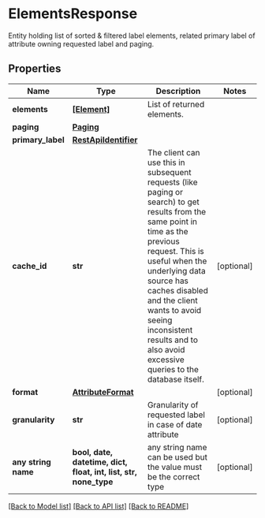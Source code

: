 # ElementsResponse

Entity holding list of sorted & filtered label elements, related primary label of attribute owning requested label and paging.

## Properties
Name | Type | Description | Notes
------------ | ------------- | ------------- | -------------
**elements** | [**[Element]**](Element.md) | List of returned elements. | 
**paging** | [**Paging**](Paging.md) |  | 
**primary_label** | [**RestApiIdentifier**](RestApiIdentifier.md) |  | 
**cache_id** | **str** | The client can use this in subsequent requests (like paging or search) to get results from the same point in time as the previous request. This is useful when the underlying data source has caches disabled and the client wants to avoid seeing inconsistent results and to also avoid excessive queries to the database itself. | [optional] 
**format** | [**AttributeFormat**](AttributeFormat.md) |  | [optional] 
**granularity** | **str** | Granularity of requested label in case of date attribute | [optional] 
**any string name** | **bool, date, datetime, dict, float, int, list, str, none_type** | any string name can be used but the value must be the correct type | [optional]

[[Back to Model list]](../README.md#documentation-for-models) [[Back to API list]](../README.md#documentation-for-api-endpoints) [[Back to README]](../README.md)


